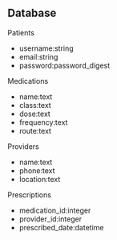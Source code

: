 ## Database

Patients
- username:string
- email:string
- password:password_digest

Medications
- name:text
- class:text
- dose:text
- frequency:text
- route:text

Providers
- name:text
- phone:text
- location:text

Prescriptions
- medication_id:integer
- provider_id:integer
- prescribed_date:datetime
